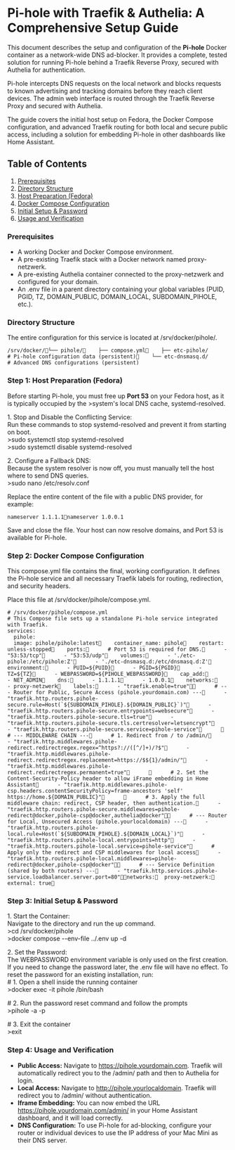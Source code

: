 # **Pi-hole with Traefik & Authelia: A Comprehensive Setup Guide**

This document describes the setup and configuration of the **Pi-hole** Docker container as a network-wide DNS ad-blocker. It provides a complete, tested solution for running Pi-hole behind a Traefik Reverse Proxy, secured with Authelia for authentication.

Pi-hole intercepts DNS requests on the local network and blocks requests to known advertising and tracking domains before they reach client devices. The admin web interface is routed through the Traefik Reverse Proxy and secured with Authelia.

The guide covers the initial host setup on Fedora, the Docker Compose configuration, and advanced Traefik routing for both local and secure public access, including a solution for embedding Pi-hole in other dashboards like Home Assistant.

## **Table of Contents**

1. [Prerequisites](https://www.google.com/search?q=%23prerequisites)  
2. [Directory Structure](https://www.google.com/search?q=%23directory-structure)  
3. [Host Preparation (Fedora)](https://www.google.com/search?q=%23step-1-host-preparation-fedora)  
4. [Docker Compose Configuration](https://www.google.com/search?q=%23step-2-docker-compose-configuration)  
5. [Initial Setup & Password](https://www.google.com/search?q=%23step-3-initial-setup--password)  
6. [Usage and Verification](https://www.google.com/search?q=%23step-4-usage-and-verification)

### **Prerequisites**

* A working Docker and Docker Compose environment.  
* A pre-existing Traefik stack with a Docker network named proxy-netzwerk.  
* A pre-existing Authelia container connected to the proxy-netzwerk and configured for your domain.  
* An .env file in a parent directory containing your global variables (PUID, PGID, TZ, DOMAIN\_PUBLIC, DOMAIN\_LOCAL, SUBDOMAIN\_PIHOLE, etc.).

### **Directory Structure**

The entire configuration for this service is located at /srv/docker/pihole/.

```
/srv/docker/└── pihole/    ├── compose.yml    ├── etc-pihole/         # Pi-hole configuration data (persistent)    └── etc-dnsmasq.d/      # Advanced DNS configurations (persistent)
```

### **Step 1: Host Preparation (Fedora)**

Before starting Pi-hole, you must free up **Port 53** on your Fedora host, as it is typically occupied by the \>system's local DNS cache, systemd-resolved.

1\. Stop and Disable the Conflicting Service:  
Run these commands to stop systemd-resolved and prevent it from starting on boot.  
\>sudo systemctl stop systemd-resolved  
\>sudo systemctl disable systemd-resolved

2\. Configure a Fallback DNS:  
Because the system resolver is now off, you must manually tell the host where to send DNS queries.  
\>sudo nano /etc/resolv.conf

Replace the entire content of the file with a public DNS provider, for example:

```
nameserver 1.1.1.1nameserver 1.0.0.1
```

Save and close the file. Your host can now resolve domains, and Port 53 is available for Pi-hole.

### **Step 2: Docker Compose Configuration**

This compose.yml file contains the final, working configuration. It defines the Pi-hole service and all necessary Traefik labels for routing, redirection, and security headers.

Place this file at /srv/docker/pihole/compose.yml.

~~~
# /srv/docker/pihole/compose.yml
# This Compose file sets up a standalone Pi-hole service integrated with Traefik.
services:  
  pihole:    
  image: pihole/pihole:latest    container_name: pihole    restart: unless-stopped    ports:      # Port 53 is required for DNS.      - "53:53/tcp"      - "53:53/udp"    volumes:      - './etc-pihole:/etc/pihole:Z'      - './etc-dnsmasq.d:/etc/dnsmasq.d:Z'    environment:      - PUID=${PUID}      - PGID=${PGID}      - TZ=${TZ}      - WEBPASSWORD=${PIHOLE_WEBPASSWORD}    cap_add:      - NET_ADMIN    dns:      - 1.1.1.1      - 1.0.0.1    networks:      - proxy-netzwerk    labels:      - "traefik.enable=true"      # --- Router for Public, Secure Access (pihole.yourdomain.com) ---      - "traefik.http.routers.pihole-secure.rule=Host(`${SUBDOMAIN_PIHOLE}.${DOMAIN_PUBLIC}`)"      - "traefik.http.routers.pihole-secure.entrypoints=websecure"      - "traefik.http.routers.pihole-secure.tls=true"      - "traefik.http.routers.pihole-secure.tls.certresolver=letsencrypt"      - "traefik.http.routers.pihole-secure.service=pihole-service"            # --- MIDDLEWARE CHAIN ---      # 1. Redirect from / to /admin/      - "traefik.http.middlewares.pihole-redirect.redirectregex.regex=^https?://([^/]+)/?$"      - "traefik.http.middlewares.pihole-redirect.redirectregex.replacement=https://$${1}/admin/"      - "traefik.http.middlewares.pihole-redirect.redirectregex.permanent=true"            # 2. Set the Content-Security-Policy header to allow iFrame embedding in Home Assistant      - "traefik.http.middlewares.pihole-csp.headers.contentSecurityPolicy=frame-ancestors 'self' https://home.${DOMAIN_PUBLIC}"            # 3. Apply the full middleware chain: redirect, CSP header, then authentication.      - "traefik.http.routers.pihole-secure.middlewares=pihole-redirect@docker,pihole-csp@docker,authelia@docker"      # --- Router for Local, Unsecured Access (pihole.yourlocaldomain) ---      - "traefik.http.routers.pihole-local.rule=Host(`${SUBDOMAIN_PIHOLE}.${DOMAIN_LOCAL}`)"      - "traefik.http.routers.pihole-local.entrypoints=http"      - "traefik.http.routers.pihole-local.service=pihole-service"      # Apply only the redirect and CSP middlewares for local access      - "traefik.http.routers.pihole-local.middlewares=pihole-redirect@docker,pihole-csp@docker"      # --- Service Definition (shared by both routers) ---      - "traefik.http.services.pihole-service.loadbalancer.server.port=80"networks:  proxy-netzwerk:    external: true
~~~

### **Step 3: Initial Setup & Password**

1\. Start the Container:  
Navigate to the directory and run the up command.  
\>cd /srv/docker/pihole  
\>docker compose \--env-file ../.env up \-d

2\. Set the Password:  
The WEBPASSWORD environment variable is only used on the first creation. If you need to change the password later, the .env file will have no effect. To reset the password for an existing installation, run:  
\# 1\. Open a shell inside the running container  
\>docker exec \-it pihole /bin/bash

\# 2\. Run the password reset command and follow the prompts  
\>pihole \-a \-p

\# 3\. Exit the container  
\>exit

### **Step 4: Usage and Verification**

* **Public Access:** Navigate to https://pihole.yourdomain.com. Traefik will automatically redirect you to the /admin/ path and then to Authelia for login.  
* **Local Access:** Navigate to http://pihole.yourlocaldomain. Traefik will redirect you to /admin/ without authentication.  
* **Iframe Embedding:** You can now embed the URL https://pihole.yourdomain.com/admin/ in your Home Assistant dashboard, and it will load correctly.  
* **DNS Configuration:** To use Pi-hole for ad-blocking, configure your router or individual devices to use the IP address of your Mac Mini as their DNS server.
